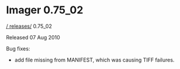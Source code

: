# Imager 0.75_02

[ / ](..) [releases/](./) 0.75_02

Released 07 Aug 2010

Bug fixes:

 - add file missing from MANIFEST, which was causing TIFF failures.